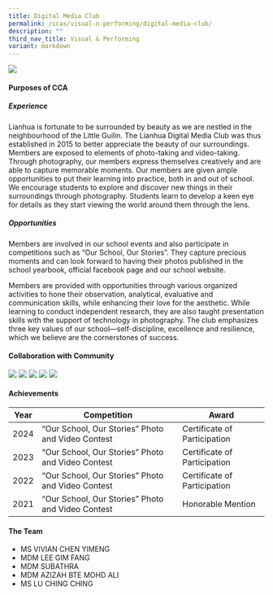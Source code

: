 ```yaml
---
title: Digital Media Club
permalink: /ccas/visual-n-performing/digital-media-club/
description: ""
third_nav_title: Visual & Performing
variant: markdown
---
```

![](/images/CCAs/Digital%20Media%20Club/1.jpg)

#### Purposes of CCA

##### Experience

Lianhua is fortunate to be surrounded by beauty as we are nestled in the neighbourhood of the Little Guilin. The Lianhua Digital Media Club was thus established in 2015 to better appreciate the beauty of our surroundings. Members are exposed to elements of photo-taking and video-taking. Through photography, our members express themselves creatively and are able to capture memorable moments. Our members are given ample opportunities to put their learning into practice, both in and out of school. We encourage students to explore and discover new things in their surroundings through photography. Students learn to develop a keen eye for details as they start viewing the world around them through the lens.

##### Opportunities

Members are involved in our school events and also participate in competitions such as “Our School, Our Stories”. They capture precious moments and can look forward to having their photos published in the school yearbook, official facebook page and our school website.

Members are provided with opportunities through various organized activities to hone their observation, analytical, evaluative and communication skills, while enhancing their love for the aesthetic. While learning to conduct independent research, they are also taught presentation skills with the support of technology in photography. The club emphasizes three key values of our school—self-discipline, excellence and resilience, which we believe are the cornerstones of success.

#### Collaboration with Community

![](/images/CCAs/Digital%20Media%20Club/2.jpg)
![](/images/CCAs/Digital%20Media%20Club/3.jpg)
![](/images/CCAs/Digital%20Media%20Club/4.jpg)
![](/images/CCAs/Digital%20Media%20Club/5.jpg)
![](/images/CCAs/Digital%20Media%20Club/6.jpg)
 
#### Achievements



| Year | Competition | Award |
| -------- | -------- | -------- |
| 2024 | “Our School, Our Stories” Photo and Video Contest | Certificate of Participation |
| 2023 | “Our School, Our Stories” Photo and Video Contest | Certificate of Participation |
| 2022 | “Our School, Our Stories” Photo and Video Contest | Certificate of Participation |
| 2021 | “Our School, Our Stories” Photo and Video Contest | Honorable Mention |

#### The Team

* MS VIVIAN CHEN YIMENG
* MDM LEE GIM FANG
* MDM SUBATHRA
* MDM AZIZAH BTE MOHD ALI
* MS LU CHING CHING